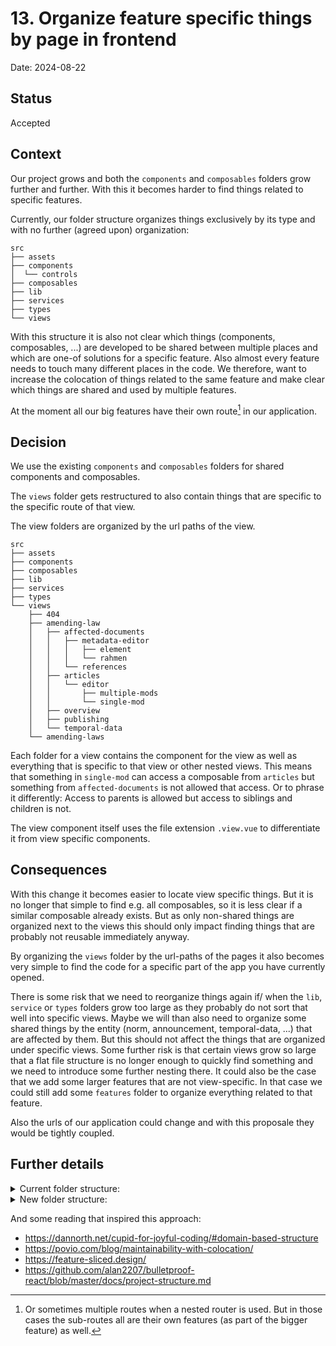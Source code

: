 # 13. Organize feature specific things by page in frontend

Date: 2024-08-22

## Status

Accepted

## Context

Our project grows and both the `components` and `composables` folders grow further and further. With this it becomes
harder to find things related to specific features.

Currently, our folder structure organizes things exclusively by its type and with no further (agreed upon) organization:

```
src
├── assets
├── components
│  └── controls
├── composables
├── lib
├── services
├── types
└── views
```

With this structure it is also not clear which things (components, composables, ...) are developed to be shared between
multiple places and which are one-of solutions for a specific feature. Also almost every feature needs to touch many
different places in the code.
We therefore, want to increase the colocation of things related to the same feature and make clear which things are
shared and used by multiple features.

At the moment all our big features have their own route[^1] in our application.

## Decision

We use the existing `components` and `composables` folders for shared components and composables.

The `views` folder gets restructured to also contain things that are specific to the specific route of that view.

The view folders are organized by the url paths of the view.

```
src
├── assets
├── components
├── composables
├── lib
├── services
├── types
└── views
    ├── 404
    ├── amending-law
    │   ├── affected-documents
    │   │   ├── metadata-editor
    │   │   │   ├── element
    │   │   │   └── rahmen
    │   │   └── references
    │   ├── articles
    │   │   └── editor
    │   │       ├── multiple-mods
    │   │       └── single-mod
    │   ├── overview
    │   ├── publishing
    │   └── temporal-data
    └── amending-laws
```

Each folder for a view contains the component for the view as well as everything that is specific to that view or other
nested views. This means that something in `single-mod` can access a composable from `articles` but something
from `affected-documents` is not allowed that access. Or to phrase it differently: Access to parents is allowed but
access to siblings and children is not.

The view component itself uses the file extension `.view.vue` to differentiate it from view specific components.

## Consequences

With this change it becomes easier to locate view specific things. But it is no longer that simple to find e.g. all
composables, so it is less clear if a similar composable already exists. But as only non-shared things are organized
next to the views this should only impact finding things that are probably not reusable immediately anyway.

By organizing the `views` folder by the url-paths of the pages it also becomes very simple to find the code for a
specific part of the app you have currently opened.

There is some risk that we need to reorganize things again if/ when the `lib`, `service` or `types` folders grow too
large as they probably do not sort that well into specific views. Maybe we will than also need to organize some shared
things by the entity (norm, announcement, temporal-data, ...) that are affected by them. But this should not affect the
things that are organized under specific views.
Some further risk is that certain views grow so large that a flat file structure is no longer enough to quickly find
something and we need to introduce some further nesting there.
It could also be the case that we add some larger features that are not view-specific. In that case we could still add
some `features` folder to organize everything related to that feature.

Also the urls of our application could change and with this proposale they would be tightly coupled.

## Further details

<details>
  <summary>Current folder structure:</summary>

```
src
├── App.vue
├── assets
│   └── neuRIS-logo.svg
├── components
│   ├── RisEmptyState.spec.ts
│   ├── RisEmptyState.story.vue
│   ├── RisEmptyState.vue
│   ├── RisLawPreview.spec.ts
│   ├── RisLawPreview.story.vue
│   ├── RisLawPreview.vue
│   ├── RisModForm.spec.ts
│   ├── RisModForm.story.vue
│   ├── RisModForm.vue
│   ├── RisTemporalDataIntervals.spec.ts
│   ├── RisTemporalDataIntervals.story.vue
│   ├── RisTemporalDataIntervals.vue
│   ├── affectedDocuments
│   │   ├── RisAffectedDocumentPanel.spec.ts
│   │   └── RisAffectedDocumentPanel.vue
│   ├── amendingLaws
│   │   ├── RisAmendingLawCard.spec.ts
│   │   ├── RisAmendingLawCard.story.vue
│   │   └── RisAmendingLawCard.vue
│   ├── controls
│   │   ├── RisAlert.spec.ts
│   │   ├── RisAlert.story.vue
│   │   ├── RisAlert.vue
│   │   ├── RisCallout.spec.ts
│   │   ├── RisCallout.story.vue
│   │   ├── RisCallout.vue
│   │   ├── RisCheckboxInput.spec.ts
│   │   ├── RisCheckboxInput.story.vue
│   │   ├── RisCheckboxInput.vue
│   │   ├── RisCopyableLabel.spec.ts
│   │   ├── RisCopyableLabel.story.vue
│   │   ├── RisCopyableLabel.vue
│   │   ├── RisDateInput.spec.ts
│   │   ├── RisDateInput.story.vue
│   │   ├── RisDateInput.vue
│   │   ├── RisDropdownInput.spec.ts
│   │   ├── RisDropdownInput.story.vue
│   │   ├── RisDropdownInput.vue
│   │   ├── RisErrorCallout.spec.ts
│   │   ├── RisErrorCallout.story.vue
│   │   ├── RisErrorCallout.vue
│   │   ├── RisHeader.spec.ts
│   │   ├── RisHeader.story.vue
│   │   ├── RisHeader.vue
│   │   ├── RisInfoHeader.spec.ts
│   │   ├── RisInfoHeader.story.vue
│   │   ├── RisInfoHeader.vue
│   │   ├── RisInfoModal.spec.ts
│   │   ├── RisInfoModal.story.vue
│   │   ├── RisInfoModal.vue
│   │   ├── RisLoadingSpinner.spec.ts
│   │   ├── RisLoadingSpinner.story.vue
│   │   ├── RisLoadingSpinner.vue
│   │   ├── RisNavbar.spec.ts
│   │   ├── RisNavbar.story.vue
│   │   ├── RisNavbar.vue
│   │   ├── RisNavbarSide.spec.ts
│   │   ├── RisNavbarSide.story.vue
│   │   ├── RisNavbarSide.vue
│   │   ├── RisRadioInput.spec.ts
│   │   ├── RisRadioInput.story.vue
│   │   ├── RisRadioInput.vue
│   │   ├── RisTextAreaInput.spec.ts
│   │   ├── RisTextAreaInput.story.vue
│   │   ├── RisTextAreaInput.vue
│   │   ├── RisTextButton.spec.ts
│   │   ├── RisTextButton.story.vue
│   │   ├── RisTextButton.vue
│   │   ├── RisTextInput.spec.ts
│   │   ├── RisTextInput.story.vue
│   │   ├── RisTextInput.vue
│   │   ├── RisTooltip.spec.ts
│   │   ├── RisTooltip.story.vue
│   │   └── RisTooltip.vue
│   ├── editor
│   │   ├── RisCodeEditor.spec.ts
│   │   ├── RisCodeEditor.story.vue
│   │   ├── RisCodeEditor.vue
│   │   ├── RisTabs.spec.ts
│   │   ├── RisTabs.story.vue
│   │   ├── RisTabs.vue
│   │   └── composables
│   │       ├── useCodemirrorVueEditableExtension.spec.ts
│   │       ├── useCodemirrorVueEditableExtension.ts
│   │       ├── useCodemirrorVueReadonlyExtension.spec.ts
│   │       └── useCodemirrorVueReadonlyExtension.ts
│   └── references
│       ├── RisModRefsEditor.spec.ts
│       ├── RisModRefsEditor.vue
│       ├── RisModSelectionPanel.spec.ts
│       ├── RisModSelectionPanel.vue
│       ├── RisRefEditor.spec.ts
│       ├── RisRefEditor.vue
│       ├── RisRefEditorTable.spec.ts
│       ├── RisRefEditorTable.vue
│       ├── RisRefSelectionPanel.spec.ts
│       └── RisRefSelectionPanel.vue
├── composables
│   ├── referencesService.spec.ts
│   ├── useAffectedDocuments.spec.ts
│   ├── useAffectedDocuments.ts
│   ├── useAknTextSelection.spec.ts
│   ├── useAknTextSelection.ts
│   ├── useAmendingLawRelease.spec.ts
│   ├── useAmendingLawRelease.ts
│   ├── useArticle.spec.ts
│   ├── useArticle.ts
│   ├── useEIdRange.spec.ts
│   ├── useEIdRange.ts
│   ├── useEidPathParameter.spec.ts
│   ├── useEidPathParameter.ts
│   ├── useElementId.spec.ts
│   ├── useElementId.ts
│   ├── useEliPathParameter.spec.ts
│   ├── useEliPathParameter.ts
│   ├── useMod.spec.ts
│   ├── useMod.ts
│   ├── useModEidPathParameter.spec.ts
│   ├── useModEidPathParameter.ts
│   ├── useModEidSelection.spec.ts
│   ├── useModEidSelection.ts
│   ├── useModHighlightClasses.spec.ts
│   ├── useModHighlightClasses.ts
│   ├── useMods.spec.ts
│   ├── useMods.ts
│   ├── useMultiSelection.spec.ts
│   ├── useMultiSelection.ts
│   ├── useNormRender.spec.ts
│   ├── useNormRender.ts
│   ├── useNormXml.spec.ts
│   ├── useNormXml.ts
│   ├── useRef.spec.ts
│   ├── useRef.ts
│   ├── useSentryTraceId.ts
│   ├── useTemporalData.spec.ts
│   ├── useTemporalData.ts
│   ├── useTimeBoundaryPathParameter.spec.ts
│   └── useTimeBoundaryPathParameter.ts
├── histoire-setup.ts
├── lib
│   ├── frbr.spec.ts
│   ├── frbr.ts
│   ├── htmlRangeToLdmlDeRange.spec.ts
│   ├── htmlRangeToLdmlDeRange.ts
│   ├── proprietary.spec.ts
│   ├── proprietary.ts
│   ├── ref.spec.ts
│   └── ref.ts
├── main.ts
├── router.ts
├── services
│   ├── announcementReleaseService.spec.ts
│   ├── announcementReleaseService.ts
│   ├── announcementService.spec.ts
│   ├── announcementService.ts
│   ├── apiService.spec.ts
│   ├── apiService.ts
│   ├── articleService.spec.ts
│   ├── articleService.ts
│   ├── elementService.spec.ts
│   ├── elementService.ts
│   ├── ldmldeEventRefService.spec.ts
│   ├── ldmldeEventRefService.ts
│   ├── ldmldeModService.spec.ts
│   ├── ldmldeModService.ts
│   ├── ldmldeService.spec.ts
│   ├── ldmldeService.ts
│   ├── ldmldeTemporalGroupService.spec.ts
│   ├── ldmldeTemporalGroupService.ts
│   ├── ldmldeTextualModService.spec.ts
│   ├── ldmldeTextualModService.ts
│   ├── normService.spec.ts
│   ├── normService.ts
│   ├── proprietaryService.spec.ts
│   ├── proprietaryService.ts
│   ├── referencesService.ts
│   ├── temporalDataService.spec.ts
│   ├── temporalDataService.ts
│   ├── xmlService.spec.ts
│   └── xmlService.ts
├── style.css
├── types
│   ├── ModType.ts
│   ├── amendingLawRelease.ts
│   ├── article.ts
│   ├── element.ts
│   ├── lawElementIdentifier.ts
│   ├── norm.ts
│   ├── proprietary.ts
│   ├── temporalDataResponse.ts
│   └── validationError.ts
├── views
│   ├── 404NotFound.vue
│   ├── AffectedDocuments.vue
│   ├── AmendingLaw.vue
│   ├── AmendingLawArticleEditor.vue
│   ├── AmendingLawArticleEditorMultiMod.vue
│   ├── AmendingLawArticleEditorSingleMod.vue
│   ├── AmendingLawMetadataEditor.vue
│   ├── AmendingLawMetadataEditorElement.vue
│   ├── AmendingLawMetadataEditorRahmen.vue
│   ├── AmendingLawOverview.vue
│   ├── AmendingLaws.vue
│   ├── Articles.vue
│   ├── Publishing.vue
│   ├── References.vue
│   └── TemporalData.vue
├── vite-env.d.ts
└── vitest-setup.ts

14 directories, 200 files
```

</details>

<details>
  <summary>New folder structure:</summary>

```
src
├── App.vue
├── assets
│   └── neuRIS-logo.svg
├── components
│   ├── RisEmptyState.spec.ts
│   ├── RisEmptyState.story.vue
│   ├── RisEmptyState.vue
│   ├── RisLawPreview.spec.ts
│   ├── RisLawPreview.story.vue
│   ├── RisLawPreview.vue
│   ├── controls
│   │   ├── RisAlert.spec.ts
│   │   ├── RisAlert.story.vue
│   │   ├── RisAlert.vue
│   │   ├── RisCallout.spec.ts
│   │   ├── RisCallout.story.vue
│   │   ├── RisCallout.vue
│   │   ├── RisCheckboxInput.spec.ts
│   │   ├── RisCheckboxInput.story.vue
│   │   ├── RisCheckboxInput.vue
│   │   ├── RisCopyableLabel.spec.ts
│   │   ├── RisCopyableLabel.story.vue
│   │   ├── RisCopyableLabel.vue
│   │   ├── RisDateInput.spec.ts
│   │   ├── RisDateInput.story.vue
│   │   ├── RisDateInput.vue
│   │   ├── RisDropdownInput.spec.ts
│   │   ├── RisDropdownInput.story.vue
│   │   ├── RisDropdownInput.vue
│   │   ├── RisErrorCallout.spec.ts
│   │   ├── RisErrorCallout.story.vue
│   │   ├── RisErrorCallout.vue
│   │   ├── RisHeader.spec.ts
│   │   ├── RisHeader.story.vue
│   │   ├── RisHeader.vue
│   │   ├── RisInfoHeader.spec.ts
│   │   ├── RisInfoHeader.story.vue
│   │   ├── RisInfoHeader.vue
│   │   ├── RisInfoModal.spec.ts
│   │   ├── RisInfoModal.story.vue
│   │   ├── RisInfoModal.vue
│   │   ├── RisLoadingSpinner.spec.ts
│   │   ├── RisLoadingSpinner.story.vue
│   │   ├── RisLoadingSpinner.vue
│   │   ├── RisNavbar.spec.ts
│   │   ├── RisNavbar.story.vue
│   │   ├── RisNavbar.vue
│   │   ├── RisNavbarSide.spec.ts
│   │   ├── RisNavbarSide.story.vue
│   │   ├── RisNavbarSide.vue
│   │   ├── RisRadioInput.spec.ts
│   │   ├── RisRadioInput.story.vue
│   │   ├── RisRadioInput.vue
│   │   ├── RisTextAreaInput.spec.ts
│   │   ├── RisTextAreaInput.story.vue
│   │   ├── RisTextAreaInput.vue
│   │   ├── RisTextButton.spec.ts
│   │   ├── RisTextButton.story.vue
│   │   ├── RisTextButton.vue
│   │   ├── RisTextInput.spec.ts
│   │   ├── RisTextInput.story.vue
│   │   ├── RisTextInput.vue
│   │   ├── RisTooltip.spec.ts
│   │   ├── RisTooltip.story.vue
│   │   └── RisTooltip.vue
│   └── editor
│       ├── RisCodeEditor.spec.ts
│       ├── RisCodeEditor.story.vue
│       ├── RisCodeEditor.vue
│       ├── RisTabs.spec.ts
│       ├── RisTabs.story.vue
│       ├── RisTabs.vue
│       └── composables
│           ├── useCodemirrorVueEditableExtension.spec.ts
│           ├── useCodemirrorVueEditableExtension.ts
│           ├── useCodemirrorVueReadonlyExtension.spec.ts
│           └── useCodemirrorVueReadonlyExtension.ts
├── composables
│   ├── referencesService.spec.ts
│   ├── useAknTextSelection.spec.ts
│   ├── useAknTextSelection.ts
│   ├── useEIdRange.spec.ts
│   ├── useEIdRange.ts
│   ├── useEidPathParameter.spec.ts
│   ├── useEidPathParameter.ts
│   ├── useElementId.spec.ts
│   ├── useElementId.ts
│   ├── useEliPathParameter.spec.ts
│   ├── useEliPathParameter.ts
│   ├── useModHighlightClasses.spec.ts
│   ├── useModHighlightClasses.ts
│   ├── useMultiSelection.spec.ts
│   ├── useMultiSelection.ts
│   ├── useNormRender.spec.ts
│   ├── useNormRender.ts
│   ├── useNormXml.spec.ts
│   ├── useNormXml.ts
│   ├── useSentryTraceId.ts
│   ├── useTemporalData.spec.ts
│   └── useTemporalData.ts
├── histoire-setup.ts
├── lib
│   ├── frbr.spec.ts
│   ├── frbr.ts
│   ├── htmlRangeToLdmlDeRange.spec.ts
│   ├── htmlRangeToLdmlDeRange.ts
│   ├── proprietary.spec.ts
│   ├── proprietary.ts
│   ├── ref.spec.ts
│   └── ref.ts
├── main.ts
├── router.ts
├── services
│   ├── announcementReleaseService.spec.ts
│   ├── announcementReleaseService.ts
│   ├── announcementService.spec.ts
│   ├── announcementService.ts
│   ├── apiService.spec.ts
│   ├── apiService.ts
│   ├── articleService.spec.ts
│   ├── articleService.ts
│   ├── elementService.spec.ts
│   ├── elementService.ts
│   ├── ldmldeEventRefService.spec.ts
│   ├── ldmldeEventRefService.ts
│   ├── ldmldeModService.spec.ts
│   ├── ldmldeModService.ts
│   ├── ldmldeService.spec.ts
│   ├── ldmldeService.ts
│   ├── ldmldeTemporalGroupService.spec.ts
│   ├── ldmldeTemporalGroupService.ts
│   ├── ldmldeTextualModService.spec.ts
│   ├── ldmldeTextualModService.ts
│   ├── normService.spec.ts
│   ├── normService.ts
│   ├── proprietaryService.spec.ts
│   ├── proprietaryService.ts
│   ├── referencesService.ts
│   ├── temporalDataService.spec.ts
│   ├── temporalDataService.ts
│   ├── xmlService.spec.ts
│   └── xmlService.ts
├── style.css
├── types
│   ├── ModType.ts
│   ├── amendingLawRelease.ts
│   ├── article.ts
│   ├── element.ts
│   ├── lawElementIdentifier.ts
│   ├── norm.ts
│   ├── proprietary.ts
│   ├── temporalDataResponse.ts
│   └── validationError.ts
├── views
│   ├── 404
│   │   └── 404NotFound.view.vue
│   ├── amending-law
│   │   ├── AmendingLaw.view.vue
│   │   ├── affected-documents
│   │   │   ├── AffectedDocuments.view.vue
│   │   │   ├── RisAffectedDocumentPanel.spec.ts
│   │   │   ├── RisAffectedDocumentPanel.vue
│   │   │   ├── metadata-editor
│   │   │   │   ├── AmendingLawMetadataEditor.view.vue
│   │   │   │   ├── element
│   │   │   │   │   └── AmendingLawMetadataEditorElement.view.vue
│   │   │   │   ├── rahmen
│   │   │   │   │   └── AmendingLawMetadataEditorRahmen.view.vue
│   │   │   │   ├── useTimeBoundaryPathParameter.spec.ts
│   │   │   │   └── useTimeBoundaryPathParameter.ts
│   │   │   ├── references
│   │   │   │   ├── References.view.vue
│   │   │   │   ├── RisModRefsEditor.spec.ts
│   │   │   │   ├── RisModRefsEditor.vue
│   │   │   │   ├── RisModSelectionPanel.spec.ts
│   │   │   │   ├── RisModSelectionPanel.vue
│   │   │   │   ├── RisRefEditor.spec.ts
│   │   │   │   ├── RisRefEditor.vue
│   │   │   │   ├── RisRefEditorTable.spec.ts
│   │   │   │   ├── RisRefEditorTable.vue
│   │   │   │   ├── RisRefSelectionPanel.spec.ts
│   │   │   │   ├── RisRefSelectionPanel.vue
│   │   │   │   ├── useRef.spec.ts
│   │   │   │   └── useRef.ts
│   │   │   ├── useAffectedDocuments.spec.ts
│   │   │   └── useAffectedDocuments.ts
│   │   ├── articles
│   │   │   ├── Articles.view.vue
│   │   │   └── editor
│   │   │       ├── AmendingLawArticleEditor.view.vue
│   │   │       ├── multiple-mods
│   │   │       │   ├── AmendingLawArticleEditorMultiMod.view.vue
│   │   │       │   ├── useMods.spec.ts
│   │   │       │   └── useMods.ts
│   │   │       ├── single-mod
│   │   │       │   ├── AmendingLawArticleEditorSingleMod.view.vue
│   │   │       │   ├── RisModForm.spec.ts
│   │   │       │   ├── RisModForm.story.vue
│   │   │       │   ├── RisModForm.vue
│   │   │       │   ├── useMod.spec.ts
│   │   │       │   └── useMod.ts
│   │   │       ├── useArticle.spec.ts
│   │   │       ├── useArticle.ts
│   │   │       ├── useModEidPathParameter.spec.ts
│   │   │       ├── useModEidPathParameter.ts
│   │   │       ├── useModEidSelection.spec.ts
│   │   │       └── useModEidSelection.ts
│   │   ├── overview
│   │   │   ├── AmendingLawOverview.view.vue
│   │   │   ├── RisAmendingLawCard.spec.ts
│   │   │   ├── RisAmendingLawCard.story.vue
│   │   │   └── RisAmendingLawCard.vue
│   │   ├── publishing
│   │   │   ├── Publishing.view.vue
│   │   │   ├── useAmendingLawRelease.spec.ts
│   │   │   └── useAmendingLawRelease.ts
│   │   └── temporal-data
│   │       ├── RisTemporalDataIntervals.spec.ts
│   │       ├── RisTemporalDataIntervals.story.vue
│   │       ├── RisTemporalDataIntervals.vue
│   │       └── TemporalData.view.vue
│   └── amending-laws
│       └── AmendingLaws.view.vue
├── vite-env.d.ts
└── vitest-setup.ts

26 directories, 200 files
```

</details>

And some reading that inspired this approach:

* https://dannorth.net/cupid-for-joyful-coding/#domain-based-structure
* https://povio.com/blog/maintainability-with-colocation/
* https://feature-sliced.design/
* https://github.com/alan2207/bulletproof-react/blob/master/docs/project-structure.md

[^1]: Or sometimes multiple routes when a nested router is used. But in those cases the sub-routes all are their own
features (as part of the bigger feature) as well.
